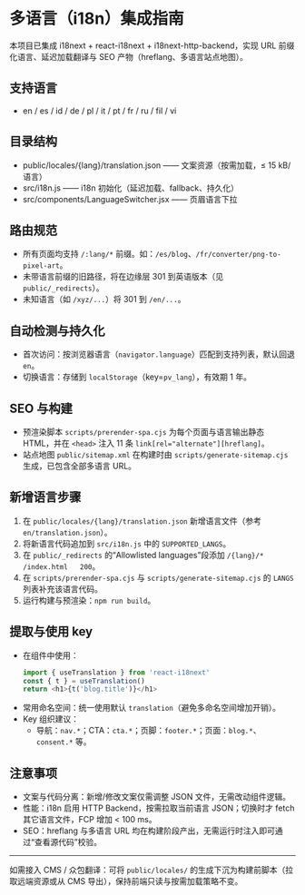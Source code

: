 # 多语言（i18n）集成指南

本项目已集成 i18next + react-i18next + i18next-http-backend，实现 URL 前缀化语言、延迟加载翻译与 SEO 产物（hreflang、多语言站点地图）。

## 支持语言
- en / es / id / de / pl / it / pt / fr / ru / fil / vi

## 目录结构
- public/locales/{lang}/translation.json —— 文案资源（按需加载，≤ 15 kB/语言）
- src/i18n.js —— i18n 初始化（延迟加载、fallback、持久化）
- src/components/LanguageSwitcher.jsx —— 页眉语言下拉

## 路由规范
- 所有页面均支持 `/:lang/*` 前缀。如：`/es/blog`、`/fr/converter/png-to-pixel-art`。
- 未带语言前缀的旧路径，将在边缘层 301 到英语版本（见 `public/_redirects`）。
- 未知语言（如 `/xyz/...`）将 301 到 `/en/...`。

## 自动检测与持久化
- 首次访问：按浏览器语言（`navigator.language`）匹配到支持列表，默认回退 `en`。
- 切换语言：存储到 `localStorage`（key=`pv_lang`），有效期 1 年。

## SEO 与构建
- 预渲染脚本 `scripts/prerender-spa.cjs` 为每个页面与语言输出静态 HTML，并在 `<head>` 注入 11 条 `link[rel="alternate"][hreflang]`。
- 站点地图 `public/sitemap.xml` 在构建时由 `scripts/generate-sitemap.cjs` 生成，已包含全部多语言 URL。

## 新增语言步骤
1. 在 `public/locales/{lang}/translation.json` 新增语言文件（参考 `en/translation.json`）。
2. 将新语言代码追加到 `src/i18n.js` 中的 `SUPPORTED_LANGS`。
3. 在 `public/_redirects` 的“Allowlisted languages”段添加 `/{lang}/*    /index.html   200`。
4. 在 `scripts/prerender-spa.cjs` 与 `scripts/generate-sitemap.cjs` 的 `LANGS` 列表补充该语言代码。
5. 运行构建与预渲染：`npm run build`。

## 提取与使用 key
- 在组件中使用：
  ```js
  import { useTranslation } from 'react-i18next'
  const { t } = useTranslation()
  return <h1>{t('blog.title')}</h1>
  ```
- 常用命名空间：统一使用默认 `translation`（避免多命名空间增加开销）。
- Key 组织建议：
  - 导航：`nav.*`；CTA：`cta.*`；页脚：`footer.*`；页面：`blog.*`、`consent.*` 等。

## 注意事项
- 文案与代码分离：新增/修改文案仅需调整 JSON 文件，无需改动组件逻辑。
- 性能：i18n 启用 HTTP Backend，按需拉取当前语言 JSON；切换时才 fetch 其它语言文件，FCP 增加 < 100 ms。
- SEO：hreflang 与多语言 URL 均在构建阶段产出，无需运行时注入即可通过“查看源代码”校验。

---

如需接入 CMS / 众包翻译：可将 `public/locales/` 的生成下沉为构建前脚本（拉取远端资源或从 CMS 导出），保持前端只读与按需加载策略不变。

